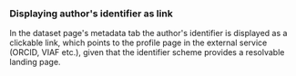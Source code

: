 ### Displaying author's identifier as link

In the dataset page's metadata tab the author's identifier is displayed as a clickable link, which points to the profile page in the external service (ORCID, VIAF etc.), given that the identifier scheme provides a resolvable landing page.
